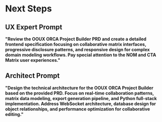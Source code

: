 # Next Steps

## UX Expert Prompt
**"Review the OOUX ORCA Project Builder PRD and create a detailed frontend specification focusing on collaborative matrix interfaces, progressive disclosure patterns, and responsive design for complex domain modeling workflows. Pay special attention to the NOM and CTA Matrix user experiences."**

## Architect Prompt  
**"Design the technical architecture for the OOUX ORCA Project Builder based on the provided PRD. Focus on real-time collaboration patterns, matrix data modeling, export generation pipeline, and Python full-stack implementation. Address WebSocket architecture, database design for object relationships, and performance optimization for collaborative editing."**
